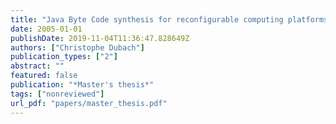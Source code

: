 ```yaml
---
title: "Java Byte Code synthesis for reconfigurable computing platforms"
date: 2005-01-01
publishDate: 2019-11-04T11:36:47.828649Z
authors: ["Christophe Dubach"]
publication_types: ["2"]
abstract: ""
featured: false
publication: "*Master's thesis*"
tags: ["nonreviewed"]
url_pdf: "papers/master_thesis.pdf"
---
```


